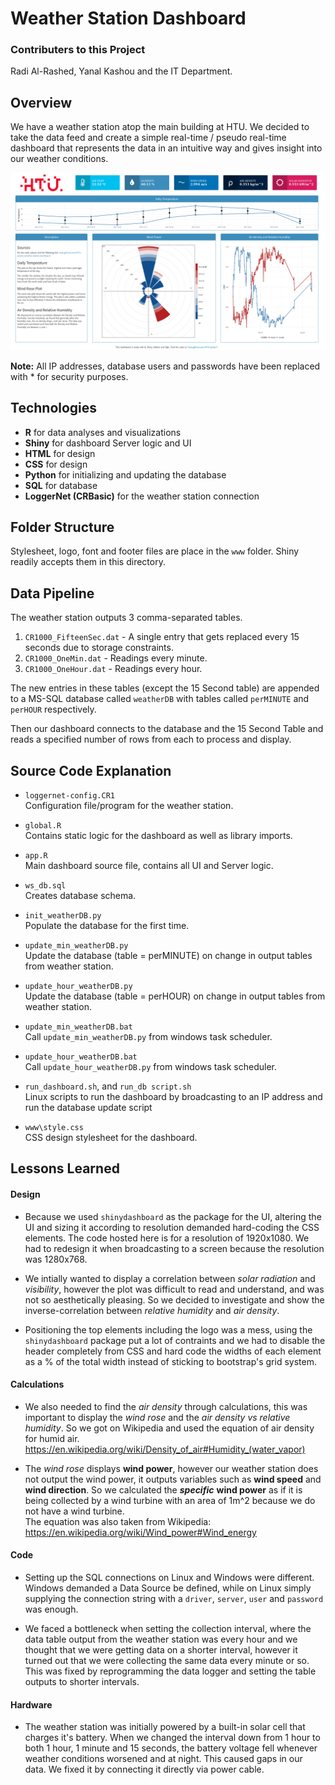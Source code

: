 # Weather Station Dashboard

### Contributers to this Project 
Radi Al-Rashed, Yanal Kashou and the IT Department.  

## Overview
We have a weather station atop the main building at HTU. We decided to take the data feed and create a simple real-time / pseudo real-time dashboard that represents the data in an intuitive way and gives insight into our weather conditions.

![dashboard](dashboard_scrot.png)

__Note:__ All IP addresses, database users and passwords have been replaced with * for security purposes.

## Technologies

- __R__ for data analyses and visualizations
- __Shiny__ for dashboard Server logic and UI
- __HTML__ for design
- __CSS__ for design
- __Python__ for initializing and updating the database
- __SQL__ for database
- __LoggerNet (CRBasic)__ for the weather station connection


## Folder Structure
Stylesheet, logo, font and footer files are place in the `www` folder. Shiny readily accepts them in this directory.

## Data Pipeline
The weather station outputs 3 comma-separated tables.   
1. `CR1000_FifteenSec.dat` - A single entry that gets replaced every 15 seconds due to storage constraints.  
2. `CR1000_OneMin.dat` - Readings every minute.  
3. `CR1000_OneHour.dat` - Readings every hour.  

The new entries in these tables (except the 15 Second table) are appended to a MS-SQL database called `weatherDB` with tables called `perMINUTE` and `perHOUR` respectively.  

Then our dashboard connects to the database and the 15 Second Table and reads a specified number of rows from each to process and display.

## Source Code Explanation
- `loggernet-config.CR1`  
Configuration file/program for the weather station.  

- `global.R`  
Contains static logic for the dashboard as well as library imports.

- `app.R`  
Main dashboard source file, contains all UI and Server logic.

- `ws_db.sql`    
Creates database schema.

- `init_weatherDB.py`  
Populate the database for the first time.

- `update_min_weatherDB.py`  
Update the database (table = perMINUTE) on change in output tables from weather station.

- `update_hour_weatherDB.py`  
Update the database (table = perHOUR) on change in output tables from weather station.

- `update_min_weatherDB.bat`  
Call `update_min_weatherDB.py` from windows task scheduler.

- `update_hour_weatherDB.bat`  
Call `update_hour_weatherDB.py` from windows task scheduler.

- `run_dashboard.sh`, and `run_db script.sh`   
Linux scripts to run the dashboard by broadcasting to an IP address and run the database update script

- `www\style.css`  
CSS design stylesheet for the dashboard.

## Lessons Learned 
#### Design  
- Because we used `shinydashboard` as the package for the UI, altering the UI and sizing it according to resolution demanded hard-coding the CSS elements. The code hosted here is for a resolution of 1920x1080. We had to redesign it when broadcasting to a screen because the resolution was 1280x768.  

- We intially wanted to display a correlation between _solar radiation_ and _visibility_, however the plot was difficult to read and understand, and was not so aesthetically pleasing. So we decided to investigate and show the inverse-correlation between _relative humidity_ and _air density_.  

- Positioning the top elements including the logo was a mess, using the `shinydashboard` package put a lot of contraints and we had to disable the header completely from CSS and hard code the widths of each element as a % of the total width instead of sticking to bootstrap's grid system.

#### Calculations  
- We also needed to find the _air density_ through calculations, this was important to display the _wind rose_ and the _air density vs relative humidity_. So we got on Wikipedia and used the equation of air density for humid air. <https://en.wikipedia.org/wiki/Density_of_air#Humidity_(water_vapor)>

- The _wind rose_ displays __wind power__, however our weather station does not output the wind power, it outputs variables such as __wind speed__ and __wind direction__. So we calculated the **_specific_** __wind power__ as if it is being collected by a wind turbine with an area of 1m^2 because we do not have a wind turbine.  
The equation was also taken from Wikipedia: <https://en.wikipedia.org/wiki/Wind_power#Wind_energy>

#### Code
- Setting up the SQL connections on Linux and Windows were different. Windows demanded a Data Source be defined, while on Linux simply supplying the connection string with a `driver`, `server`, `user` and `password` was enough.

- We faced a bottleneck when setting the collection interval, where the data table output from the weather station was every hour and we thought that we were getting data on a shorter interval, however it turned out that we were collecting the same data every minute or so. This was fixed by reprogramming the data logger and setting the table outputs to shorter intervals.

#### Hardware
- The weather station was initially powered by a built-in solar cell that charges it's battery. When we changed the interval down from 1 hour to both 1 hour, 1 minute and 15 seconds, the battery voltage fell whenever weather conditions worsened and at night. This caused gaps in our data. We fixed it by connecting it directly via power cable.
